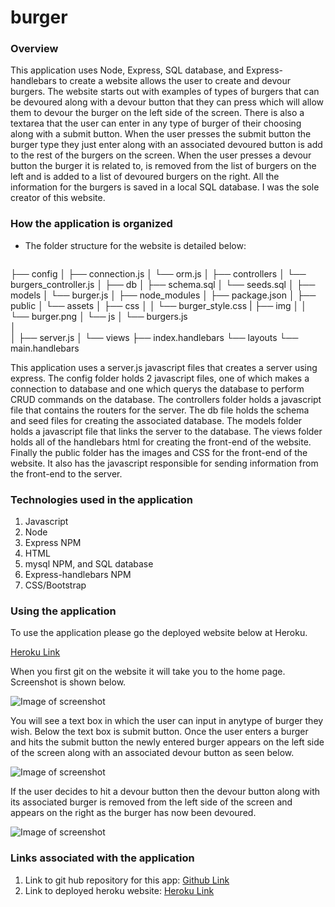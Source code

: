 # burger

### Overview
This application uses Node, Express, SQL database, and Express-handlebars to create a website allows the user to create and devour burgers.  The website starts out with examples of types of burgers that can be devoured along with a devour button that they can press which will allow them to devour the burger on the left side of the screen. There is also a textarea that the user can enter in any type of burger of their choosing along with a submit button.  When the user presses the submit button the burger type they just enter along with an associated devoured button is add to the rest of the burgers on the screen.  When the user presses a devour button the burger it is related to, is removed from the list of burgers on the left and is added to a list of devoured burgers on the right.  All the information for the burgers is saved in a local SQL database.  I was the sole creator of this website.

### How the application is organized
* The folder structure for the website is detailed below:
  ```burger
├── config
│   ├── connection.js
│   └── orm.js
│ 
├── controllers
│   └── burgers_controller.js
│
├── db
│   ├── schema.sql
│   └── seeds.sql
│
├── models
│   └── burger.js
│ 
├── node_modules
│ 
├── package.json
│
├── public
│   └── assets
│       ├── css
│       │   └── burger_style.css
|       ├── img
│       │   └── burger.png
│       └── js
│           └── burgers.js      
│   
│
├── server.js
│
└── views
    ├── index.handlebars
    └── layouts
        └── main.handlebars

This application uses a server.js javascript files that creates a server using express.  The config folder holds 2 javascript files, one of which makes a connection to database and one which querys the database to perform CRUD commands on the database.  The controllers folder holds a javascript file that contains the routers for the server.  The db file holds the schema and seed files for creating the associated database.  The models folder holds a javascript file that links the server to the database.  The views folder holds all of the handlebars html for creating the front-end of the website.  Finally the public folder has the images and CSS for the front-end of the website.  It also has the javascript responsible for sending information from the front-end to the server.


### Technologies used in the application
1.  Javascript
2.  Node
3.  Express NPM
4.  HTML
5.  mysql NPM, and SQL database
6.  Express-handlebars NPM
7.  CSS/Bootstrap

### Using the application
To use the application please go the deployed website below at Heroku.

  [Heroku Link](https://cryptic-caverns-04713.herokuapp.com/)

When you first git on the website it will take you to the home page.  Screenshot is shown below.


  ![Image of screenshot](public/assets/img/burgersh.png)

You will see a text box in which the user can input in anytype of burger they wish.  Below the text box is submit button.  Once the user enters a burger and hits the submit button the newly entered burger appears on the left side of the screen along with an associated devour button as seen below.

  ![Image of screenshot](public/assets/img/burger1.png)

If the user decides to hit a devour button then the devour button along with its associated burger is removed from the left side of the screen and appears on the right as the burger has now been devoured.

  ![Image of screenshot](public/assets/img/burger2.png)

### Links associated with the application
1.  Link to git hub repository for this app:  [Github Link](https://github.com/eozuna3/burger)
2.  Link to deployed heroku website:  [Heroku Link](https://cryptic-caverns-04713.herokuapp.com/)